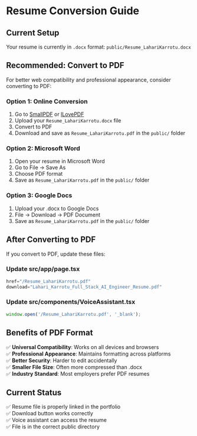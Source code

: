 # Resume Conversion Guide

## Current Setup
Your resume is currently in `.docx` format: `public/Resume_LahariKarrotu.docx`

## Recommended: Convert to PDF
For better web compatibility and professional appearance, consider converting to PDF:

### Option 1: Online Conversion
1. Go to [SmallPDF](https://smallpdf.com/word-to-pdf) or [ILovePDF](https://www.ilovepdf.com/word_to_pdf)
2. Upload your `Resume_LahariKarrotu.docx` file
3. Convert to PDF
4. Download and save as `Resume_LahariKarrotu.pdf` in the `public/` folder

### Option 2: Microsoft Word
1. Open your resume in Microsoft Word
2. Go to File → Save As
3. Choose PDF format
4. Save as `Resume_LahariKarrotu.pdf` in the `public/` folder

### Option 3: Google Docs
1. Upload your .docx to Google Docs
2. File → Download → PDF Document
3. Save as `Resume_LahariKarrotu.pdf` in the `public/` folder

## After Converting to PDF
If you convert to PDF, update these files:

### Update src/app/page.tsx
```typescript
href="/Resume_LahariKarrotu.pdf"
download="Lahari_Karrotu_Full_Stack_AI_Engineer_Resume.pdf"
```

### Update src/components/VoiceAssistant.tsx
```typescript
window.open('/Resume_LahariKarrotu.pdf', '_blank');
```

## Benefits of PDF Format
✅ **Universal Compatibility**: Works on all devices and browsers  
✅ **Professional Appearance**: Maintains formatting across platforms  
✅ **Better Security**: Harder to edit accidentally  
✅ **Smaller File Size**: Often more compressed than .docx  
✅ **Industry Standard**: Most employers prefer PDF resumes  

## Current Status
✅ Resume file is properly linked in the portfolio  
✅ Download button works correctly  
✅ Voice assistant can access the resume  
✅ File is in the correct public directory 